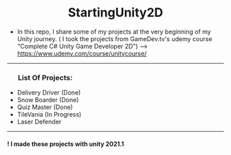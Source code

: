 <h1 style="text-align: center">StartingUnity2D</h1> 

- In this repo, I share some of my projects at the very beginning of my Unity journey. ( I took the projects from GameDev.tv's udemy course "Complete C# Unity Game Developer 2D") --> https://www.udemy.com/course/unitycourse/
<hr /> 
 
<h3 style="padding-left: 25px">List Of Projects:</h3>

- Delivery Driver (Done)
- Snow Boarder (Done)
- Quiz Master (Done)
- TileVania (In Progress)
- Laser Defender
<hr />

#### ! I made these projects with unity 2021.1
